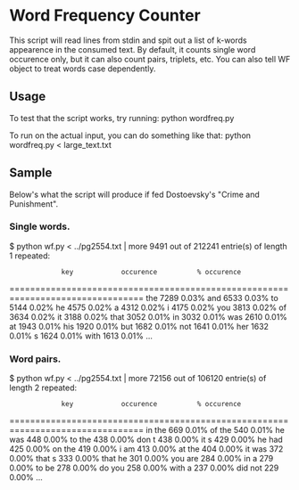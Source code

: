 # Word Frequency Counter

This script will read lines from stdin and spit out a list of k-words appearence
in the consumed text. By default, it counts single word occurence only, but it
can also count pairs, triplets, etc. You can also tell WF object to treat words
case dependently.

## Usage

To test that the script works, try running:
    python wordfreq.py

To run on the actual input, you can do something like that:
    python wordfreq.py < large_text.txt

## Sample
Below's what the script will produce if fed Dostoevsky's "Crime and Punishment".

### Single words.
$ python wf.py < ../pg2554.txt | more
9491 out of 212241 entrie(s) of length 1 repeated:

                 key            occurence          % occurence
================================================================================
                 the                 7289                 0.03%
                 and                 6533                 0.03%
                  to                 5144                 0.02%
                  he                 4575                 0.02%
                   a                 4312                 0.02%
                   i                 4175                 0.02%
                 you                 3813                 0.02%
                  of                 3634                 0.02%
                  it                 3188                 0.02%
                that                 3052                 0.01%
                  in                 3032                 0.01%
                 was                 2610                 0.01%
                  at                 1943                 0.01%
                 his                 1920                 0.01%
                 but                 1682                 0.01%
                 not                 1641                 0.01%
                 her                 1632                 0.01%
                   s                 1624                 0.01%
                with                 1613                 0.01%
...

### Word pairs.
$ python wf.py < ../pg2554.txt | more
72156 out of 106120 entrie(s) of length 2 repeated:

                 key            occurence          % occurence
================================================================================
              in the                  669                 0.01%
              of the                  540                 0.01%
              he was                  448                 0.00%
              to the                  438                 0.00%
               don t                  438                 0.00%
                it s                  429                 0.00%
              he had                  425                 0.00%
              on the                  419                 0.00%
                i am                  413                 0.00%
              at the                  404                 0.00%
              it was                  372                 0.00%
              that s                  333                 0.00%
             that he                  301                 0.00%
             you are                  284                 0.00%
                in a                  279                 0.00%
               to be                  278                 0.00%
              do you                  258                 0.00%
              with a                  237                 0.00%
             did not                  229                 0.00%
...
